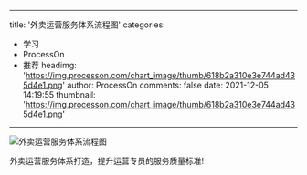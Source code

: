 
---
title: '外卖运营服务体系流程图'
categories: 
 - 学习
 - ProcessOn
 - 推荐
headimg: 'https://img.processon.com/chart_image/thumb/618b2a310e3e744ad435d4e1.png'
author: ProcessOn
comments: false
date: 2021-12-05 14:19:55
thumbnail: 'https://img.processon.com/chart_image/thumb/618b2a310e3e744ad435d4e1.png'
---

<div>   
<img class="thumb" alt="外卖运营服务体系流程图" src="https://img.processon.com/chart_image/thumb/618b2a310e3e744ad435d4e1.png" referrerpolicy="no-referrer">
<p>外卖运营服务体系打造，提升运营专员的服务质量标准!</p>  
</div>
            